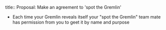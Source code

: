 title:: Proposal: Make an agreement to 'spot the Gremlin'

- Each time your Gremlin reveals itself  your "spot the Gremlin" team mate has permission from you to geet it by name and purpose